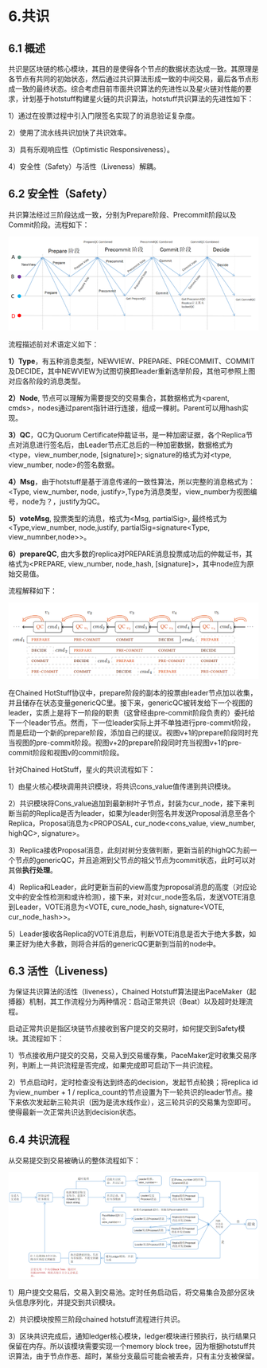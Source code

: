 # 6.共识

## 6.1 概述

共识是区块链的核心模块，其目的是使得各个节点的数据状态达成一致。其原理是各节点有共同的初始状态，然后通过共识算法形成一致的中间交易，最后各节点形成一致的最终状态。综合考虑目前市面共识算法的先进性以及星火链对性能的要求，计划基于hotstuff构建星火链的共识算法，hotstuff共识算法的先进性如下：

1）通过在投票过程中引入门限签名实现了的消息验证复杂度。

2）使用了流水线共识加快了共识效率。

3）具有乐观响应性（Optimistic Responsiveness）。

4）安全性（Safety）与活性（Liveness）解耦。

## 6.2 安全性（Safety）

共识算法经过三阶段达成一致，分别为Prepare阶段、Precommit阶段以及Commit阶段。流程如下：

<img src="../_static/images/7.2-1安全性说明.png">

流程描述前对术语定义如下：

**1）Type**，有五种消息类型，NEWVIEW、PREPARE、PRECOMMIT、COMMIT及DECIDE，其中NEWVIEW为试图切换即leader重新选举阶段，其他可参照上图对应各阶段的消息类型。

**2）Node**, 节点可以理解为需要提交的交易集合，其数据格式为<parent, cmds>，nodes通过parent指针进行连接，组成一棵树。Parent可以用hash实现。

**3）QC**，QC为Quorum Certificate仲裁证书，是一种加密证据，各个Replica节点对消息进行签名后，由Leader节点汇总后的一种加密数据，数据格式为<type，view_number,node, [signature]>; signature的格式为对<type, view_number, node>的签名数据。

**4）Msg**，由于hotstuff是基于消息传递的一致性算法，所以完整的消息格式为：<Type, view_number, node, justify>,Type为消息类型，view_number为视图编号，node为？，justify为QC。

**5）voteMsg**, 投票类型的消息，格式为<Msg, partialSig>, 最终格式为<Type,view_number, node,justify, partialSig=signature<Type, view_numnber,node>>。

**6）prepareQC**, 由大多数的replica对PREPARE消息投票成功后的仲裁证书，其格式为<PREPARE, view_number, node_hash, [signature]>，其中node应为<cmd>原始交易值。

流程解释如下：

<img src="../_static/images/7.2-2流水线说明.png">

在Chained HotStuff协议中，prepare阶段的副本的投票由leader节点加以收集，并且储存在状态变量genericQC里。接下来，genericQC被转发给下一个视图的leader，实质上是将下一阶段的职责（这曾经由pre-commit阶段负责的）委托给下一个leader节点。然而，下一位leader实际上并不单独进行pre-commit阶段，而是启动一个新的prepare阶段，添加自己的提议。视图v+1的prepare阶段同时充当视图的pre-commit阶段。视图v+2的prepare阶段同时充当视图v+1的pre-commit阶段和视图v的commit阶段。

针对Chained HotStuff，星火的共识流程如下：

1）由星火核心模块调用共识模块，将共识cons_value值传递到共识模块。

2）共识模块将Cons_value追加到最新树叶子节点，封装为cur_node，接下来判断当前的Replica是否为leader，如果为leader则签名并发送Proposal消息至各个Replica，Proposal消息为<PROPOSAL, cur_node<cons_value, view_number, highQC>, signature>。

3）Replica接收Proposal消息，此刻对树分支做判断，更新当前的highQC为前一个节点的genericQC，并且追溯到父节点的祖父节点为commit状态，此时可以对其做**执行处理**。

4）Replica和Leader，此时更新当前的view高度为proposal消息的高度（对应论文中的安全性检测和或许检测），接下来，对对cur_node签名后，发送VOTE消息到Leader，VOTE消息为<VOTE, cure_node_hash, signature<VOTE, cur_node_hash>>。

5）Leader接收各Replica的VOTE消息后，判断VOTE消息是否大于绝大多数，如果正好为绝大多数，则将合并后的genericQC更新到当前的node中。

## 6.3 活性（Liveness)

为保证共识算法的活性（liveness），Chained Hotstuff算法提出PaceMaker（起搏器）机制，其工作流程分为两种情况：启动正常共识（Beat）以及超时处理流程。

启动正常共识是指区块链节点接收到客户提交的交易时，如何提交到Safety模块。其流程如下：

1）节点接收用户提交的交易，交易入到交易缓存集，PaceMaker定时收集交易序列，判断上一共识流程是否完成，如果完成即可启动下一共识流程。

2）节点启动时，定时检查没有达到终态的decision，发起节点轮换；将replica id 为view_number + 1 / replica_count的节点设置为下一轮共识的leader节点。接下来依次发起新三轮共识（因为是流水线作业），这三轮共识的交易集为空即可。使得最新一次正常共识达到decision状态。

## 6.4 共识流程

从交易提交到交易被确认的整体流程如下：

<img src="../_static/images/7.4-1共识流程.png">

1）用户提交交易后，交易入到交易池。定时任务启动后，将交易集合及部分区块头信息序列化，并提交到共识模块。

2）共识模块按照三阶段chained hotstuff流程进行共识。

3）区块共识完成后，通知ledger核心模块，ledger模块进行预执行，执行结果只保留在内存。所以该模块需要实现一个memory block tree，因为根据hotstuff共识算法，由于节点作恶、超时，某些分支最后可能会被丢弃，只有主分支被保留。